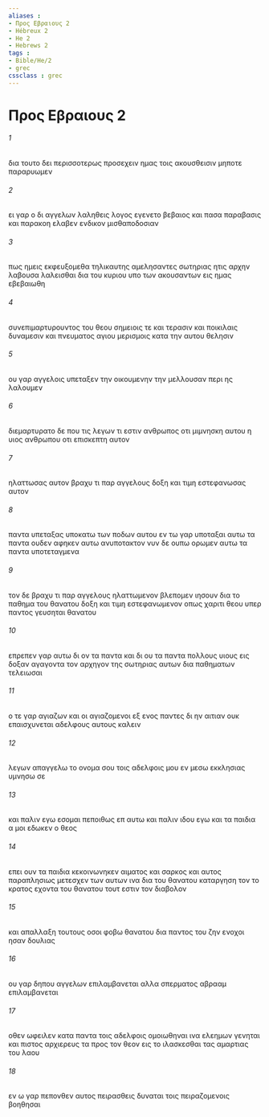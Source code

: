 ```yaml
---
aliases : 
- Προς Εβραιους 2
- Hébreux 2
- He 2
- Hebrews 2
tags : 
- Bible/He/2
- grec
cssclass : grec
---
```


# Προς Εβραιους 2

###### 1
δια τουτο δει περισσοτερως προσεχειν ημας τοις ακουσθεισιν μηποτε παραρυωμεν
###### 2
ει γαρ ο δι αγγελων λαληθεις λογος εγενετο βεβαιος και πασα παραβασις και παρακοη ελαβεν ενδικον μισθαποδοσιαν
###### 3
πως ημεις εκφευξομεθα τηλικαυτης αμελησαντες σωτηριας ητις αρχην λαβουσα λαλεισθαι δια του κυριου υπο των ακουσαντων εις ημας εβεβαιωθη
###### 4
συνεπιμαρτυρουντος του θεου σημειοις τε και τερασιν και ποικιλαις δυναμεσιν και πνευματος αγιου μερισμοις κατα την αυτου θελησιν
###### 5
ου γαρ αγγελοις υπεταξεν την οικουμενην την μελλουσαν περι ης λαλουμεν
###### 6
διεμαρτυρατο δε που τις λεγων τι εστιν ανθρωπος οτι μιμνησκη αυτου η υιος ανθρωπου οτι επισκεπτη αυτον
###### 7
ηλαττωσας αυτον βραχυ τι παρ αγγελους δοξη και τιμη εστεφανωσας αυτον
###### 8
παντα υπεταξας υποκατω των ποδων αυτου εν τω γαρ υποταξαι αυτω τα παντα ουδεν αφηκεν αυτω ανυποτακτον νυν δε ουπω ορωμεν αυτω τα παντα υποτεταγμενα
###### 9
τον δε βραχυ τι παρ αγγελους ηλαττωμενον βλεπομεν ιησουν δια το παθημα του θανατου δοξη και τιμη εστεφανωμενον οπως χαριτι θεου υπερ παντος γευσηται θανατου
###### 10
επρεπεν γαρ αυτω δι ον τα παντα και δι ου τα παντα πολλους υιους εις δοξαν αγαγοντα τον αρχηγον της σωτηριας αυτων δια παθηματων τελειωσαι
###### 11
ο τε γαρ αγιαζων και οι αγιαζομενοι εξ ενος παντες δι ην αιτιαν ουκ επαισχυνεται αδελφους αυτους καλειν
###### 12
λεγων απαγγελω το ονομα σου τοις αδελφοις μου εν μεσω εκκλησιας υμνησω σε
###### 13
και παλιν εγω εσομαι πεποιθως επ αυτω και παλιν ιδου εγω και τα παιδια α μοι εδωκεν ο θεος
###### 14
επει ουν τα παιδια κεκοινωνηκεν αιματος και σαρκος και αυτος παραπλησιως μετεσχεν των αυτων ινα δια του θανατου καταργηση τον το κρατος εχοντα του θανατου τουτ εστιν τον διαβολον
###### 15
και απαλλαξη τουτους οσοι φοβω θανατου δια παντος του ζην ενοχοι ησαν δουλιας
###### 16
ου γαρ δηπου αγγελων επιλαμβανεται αλλα σπερματος αβρααμ επιλαμβανεται
###### 17
οθεν ωφειλεν κατα παντα τοις αδελφοις ομοιωθηναι ινα ελεημων γενηται και πιστος αρχιερευς τα προς τον θεον εις το ιλασκεσθαι τας αμαρτιας του λαου
###### 18
εν ω γαρ πεπονθεν αυτος πειρασθεις δυναται τοις πειραζομενοις βοηθησαι
